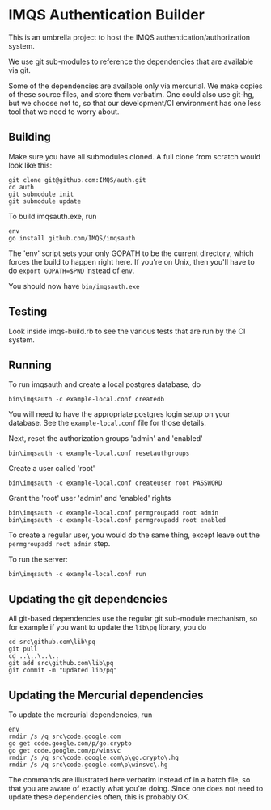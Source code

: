 IMQS Authentication Builder
===========================

This is an umbrella project to host the IMQS authentication/authorization system.

We use git sub-modules to reference the dependencies that are available via git.

Some of the dependencies are available only via mercurial. We make copies of these
source files, and store them verbatim. One could also use git-hg, but we choose not
to, so that our development/CI environment has one less tool that we need to worry
about.

## Building

Make sure you have all submodules cloned. A full clone from scratch would look like this:

	git clone git@github.com:IMQS/auth.git
	cd auth
	git submodule init
	git submodule update

To build imqsauth.exe, run

	env
	go install github.com/IMQS/imqsauth

The 'env' script sets your only GOPATH to be the current directory,
which forces the build to happen right here. If you're on Unix, then
you'll have to do `export GOPATH=$PWD` instead of `env`.

You should now have `bin/imqsauth.exe`

## Testing
Look inside imqs-build.rb to see the various tests that are run by the CI system.

## Running
To run imqsauth and create a local postgres database, do

	bin\imqsauth -c example-local.conf createdb

You will need to have the appropriate postgres login setup on your database. See the 
`example-local.conf` file for those details.

Next, reset the authorization groups 'admin' and 'enabled'

	bin\imqsauth -c example-local.conf resetauthgroups

Create a user called 'root'

	bin\imqsauth -c example-local.conf createuser root PASSWORD

Grant the 'root' user 'admin' and 'enabled' rights

	bin\imqsauth -c example-local.conf permgroupadd root admin
	bin\imqsauth -c example-local.conf permgroupadd root enabled

To create a regular user, you would do the same thing,
except leave out the `permgroupadd root admin` step.

To run the server:

	bin\imqsauth -c example-local.conf run

## Updating the git dependencies
All git-based dependencies use the regular git sub-module mechanism, so for example
if you want to update the `lib\pq` library, you do

	cd src\github.com\lib\pq
	git pull
	cd ..\..\..\..
	git add src\github.com\lib\pq
	git commit -m "Updated lib/pq"

## Updating the Mercurial dependencies
To update the mercurial dependencies, run

	env
	rmdir /s /q src\code.google.com
	go get code.google.com/p/go.crypto  
	go get code.google.com/p/winsvc
	rmdir /s /q src\code.google.com\p\go.crypto\.hg
	rmdir /s /q src\code.google.com\p\winsvc\.hg

The commands are illustrated here verbatim instead of in a batch file, so that you
are aware of exactly what you're doing. Since one does not need to update these
dependencies often, this is probably OK.